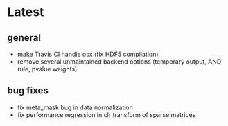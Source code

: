 # Latest

## general

- make Travis CI handle osx (fix HDF5 compilation)
- remove several unmaintained backend options (temporary output, AND rule, pvalue weights)

## bug fixes
- fix meta_mask bug in data normalization
- fix performance regression in clr transform of sparse matrices
